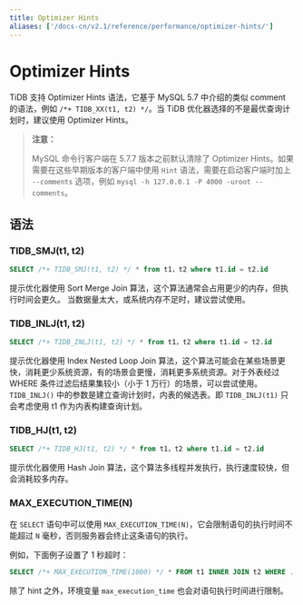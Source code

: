 ```yaml
---
title: Optimizer Hints
aliases: ['/docs-cn/v2.1/reference/performance/optimizer-hints/']
---
```


# Optimizer Hints

TiDB 支持 Optimizer Hints 语法，它基于 MySQL 5.7 中介绍的类似 comment 的语法，例如 `/*+ TIDB_XX(t1, t2) */`。当 TiDB 优化器选择的不是最优查询计划时，建议使用 Optimizer Hints。

> **注意：**
>
> MySQL 命令行客户端在 5.7.7 版本之前默认清除了 Optimizer Hints。如果需要在这些早期版本的客户端中使用 `Hint` 语法，需要在启动客户端时加上 `--comments` 选项，例如 `mysql -h 127.0.0.1 -P 4000 -uroot --comments`。

## 语法

### TIDB_SMJ(t1, t2)

```sql
SELECT /*+ TIDB_SMJ(t1, t2) */ * from t1，t2 where t1.id = t2.id
```

提示优化器使用 Sort Merge Join 算法，这个算法通常会占用更少的内存，但执行时间会更久。
当数据量太大，或系统内存不足时，建议尝试使用。

### TIDB_INLJ(t1, t2)

```sql
SELECT /*+ TIDB_INLJ(t1, t2) */ * from t1，t2 where t1.id = t2.id
```

提示优化器使用 Index Nested Loop Join 算法，这个算法可能会在某些场景更快，消耗更少系统资源，有的场景会更慢，消耗更多系统资源。对于外表经过 WHERE 条件过滤后结果集较小（小于 1 万行）的场景，可以尝试使用。`TIDB_INLJ()` 中的参数是建立查询计划时，内表的候选表。即 `TIDB_INLJ(t1)` 只会考虑使用 t1 作为内表构建查询计划。

### TIDB_HJ(t1, t2)

```sql
SELECT /*+ TIDB_HJ(t1, t2) */ * from t1，t2 where t1.id = t2.id
```

提示优化器使用 Hash Join 算法，这个算法多线程并发执行，执行速度较快，但会消耗较多内存。

### MAX\_EXECUTION\_TIME(N)

 在 `SELECT` 语句中可以使用 `MAX_EXECUTION_TIME(N)`，它会限制语句的执行时间不能超过 `N` 毫秒，否则服务器会终止这条语句的执行。

例如，下面例子设置了 1 秒超时：

```sql
SELECT /*+ MAX_EXECUTION_TIME(1000) */ * FROM t1 INNER JOIN t2 WHERE ...
```

 除了 hint 之外，环境变量 `max_execution_time` 也会对语句执行时间进行限制。
